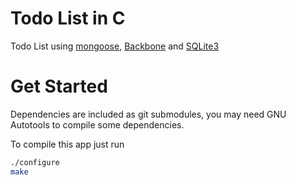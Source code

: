 # Todo List in C
Todo List using [mongoose](https://github.com/cesanta/mongoose/), [Backbone](https://github.com/jashkenas/backbone) and [SQLite3](http://sqlite.org/)

# Get Started
Dependencies are included as git submodules, you may need GNU Autotools to compile some dependencies.

To compile this app just run
```sh
./configure
make
```
